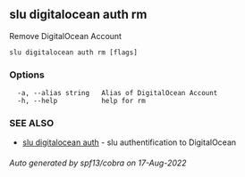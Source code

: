 ## slu digitalocean auth rm

Remove DigitalOcean Account

```
slu digitalocean auth rm [flags]
```

### Options

```
  -a, --alias string   Alias of DigitalOcean Account
  -h, --help           help for rm
```

### SEE ALSO

* [slu digitalocean auth](slu_digitalocean_auth.md)	 - slu authentification to DigitalOcean

###### Auto generated by spf13/cobra on 17-Aug-2022
